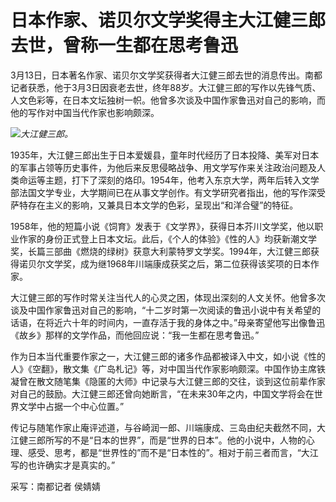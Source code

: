 # 日本作家、诺贝尔文学奖得主大江健三郎去世，曾称一生都在思考鲁迅

3月13日，日本著名作家、诺贝尔文学奖获得者大江健三郎去世的消息传出。南都记者获悉，他于3月3日因衰老去世，终年88岁。大江健三郎的写作以先锋气质、人文色彩等，在日本文坛独树一帜。他曾多次谈及中国作家鲁迅对自己的影响，而他的写作对中国当代作家也影响颇深。

![](https://inews.gtimg.com/om_bt/OFdJkl5n95rxwk0KobKXgq4lt5ety40ZV0VaShwC6qgJYAA/1000)_大江健三郎。_

1935年，大江健三郎出生于日本爱媛县，童年时代经历了日本投降、美军对日本的军事占领等历史事件，为他后来反思侵略战争、用文学写作来关注政治问题及人类命运等主题，打下了深刻的烙印。1954年，他考入东京大学，两年后转入文学部法国文学专业，大学期间已在从事文学创作。有文学研究者指出，他的写作深受萨特存在主义的影响，又兼具日本文学的色彩，呈现出“和洋合璧”的特征。

1958年，他的短篇小说《饲育》发表于《文学界》，获得日本芥川文学奖，他以职业作家的身份正式登上日本文坛。此后，《个人的体验》《性的人》均获新潮文学奖，长篇三部曲《燃烧的绿树》获意大利蒙特罗文学奖。1994年，大江健三郎获得诺贝尔文学奖，成为继1968年川端康成获奖之后，第二位获得该奖项的日本作家。

大江健三郎的写作时常关注当代人的心灵之困，体现出深刻的人文关怀。他曾多次谈及中国作家鲁迅对自己的影响，“十二岁时第一次阅读的鲁迅小说中有关希望的话语，在将近六十年的时间内，一直存活于我的身体之中。”母亲寄望他写出像鲁迅《故乡》那样的文学作品，而他回应说：“我一生都在思考鲁迅。”

作为日本当代重要作家之一，大江健三郎的诸多作品都被译入中文，如小说《性的人》《空翻》，散文集《广岛札记》等，对中国当代作家影响颇深。中国作协主席铁凝曾在散文随笔集《隐匿的大师》中记录与大江健三郎的交往，谈到这位前辈作家对自己的鼓励。大江健三郎还曾向她断言，“在未来30年之内，中国文学将会在世界文学中占据一个中心位置。”

传记与随笔作家止庵评述道，与谷崎润一郎、川端康成、三岛由纪夫截然不同，大江健三郎所写的不是“日本的世界”，而是“世界的日本”。他的小说中，人物的心理、感受、思考，都是“世界性的”而不是“日本性的”。相对于前三者而言，“大江写的也许确实才是真实的。”

采写：南都记者 侯婧婧


